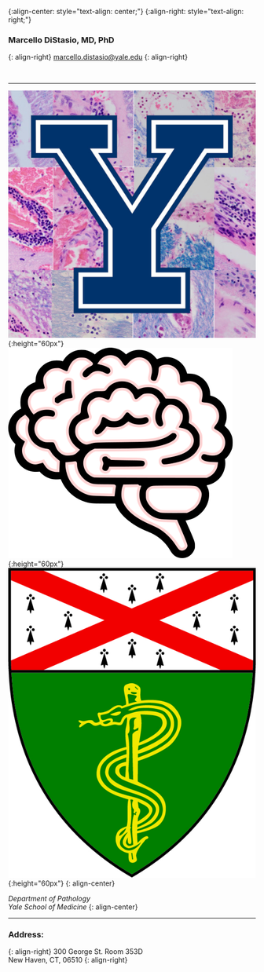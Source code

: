 {:align-center: style="text-align: center;"}
{:align-right: style="text-align: right;"}

### Marcello DiStasio, MD, PhD
{: align-right}
<marcello.distasio@yale.edu>
{: align-right}

&nbsp;

---



![image tooltip here](/assets/img/Yale_Lymphocytes_HandE.jpg){:height="60px"} &nbsp; ![image tooltip here](/assets/img/BrainIcon_NoBorder.png){:height="60px"} &nbsp; ![image tooltip here](/assets/img/ysm_shield.jpg){:height="60px"} 
{: align-center}


*Department of Pathology*  
*Yale School of Medicine*
{: align-center}

---

### Address:
{: align-right}
300 George St. Room 353D<br>
New Haven, CT, 06510
{: align-right}
